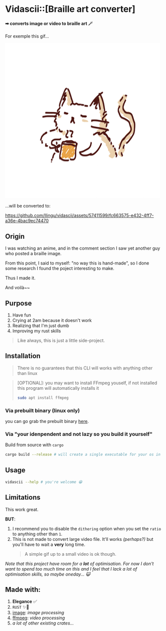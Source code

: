 # Vidascii::[Braille art converter]

#### ➡ converts image or video to braille art 🪄

For exemple this gif...

<img src="./cat.gif" />

...will be converted to:

https://github.com/Ilingu/vidascii/assets/57411599/fc663575-e432-4ff7-a36e-4bac9ec74470

## Origin

I was watching an anime, and in the comment section I saw yet another guy who posted a braille image.

From this point, I said to myself: "no way this is hand-made", so I done some research I found the poject interesting to make.

Thus I made it.

And voilà~~

## Purpose

1. Have fun
2. Crying at 2am because it doesn't work
3. Realizing that I'm just dumb
4. Improving my rust skills

> Like always, this is just a little side-project.

## Installation

> There is no guarantees that this CLI will works with anything other than linux

> [OPTIONAL]: you may want to install FFmpeg youself, if not installed this program will automatically installs it
>
> ```bash
> sudo apt install ffmpeg
> ```

### Via prebuilt binary (linux only)

you can go grab the prebuilt binary [here](https://github.com/Ilingu/vidascii/releases).

### Via "your idenpendent and not lazy so you build it yourself"

Build from source with `cargo`

```bash
cargo build --release # will create a single executable for your os in ./target/release, named "ilix_server" (with the associated executable extension in your os)
```

## Usage

```bash
vidascii --help # you're welcome 😁
```

## Limitations

This work great.

**BUT**:

1. I recommend you to disable the `dithering` option when you set the `ratio` to anything other than `1`.
2. This is not made to convert large video file. It'll works _(perhaps?)_ but you'll have to wait a **very** long time.
   > A simple gif up to a small video is ok though.

_Note that this project have room for a **lot** of optimisation. For now I don't want to spend too much time on this and I feel that I lack a lot of optimisation skills, so maybe oneday... 😺_

## Made with:

1. **Elegance** ✅
2. `RUST` ✨🦀
3. [image](https://docs.rs/image/latest/image/): _image processing_
4. [ffmpeg](https://ffmpeg.org/): _video processing_
5. _a lot of other existing crates..._
